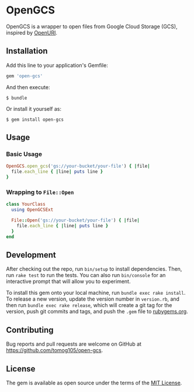 # OpenGCS

OpenGCS is a wrapper to open files from Google Cloud Storage (GCS), inspired by [OpenURI](https://github.com/ruby/open-uri).

## Installation

Add this line to your application's Gemfile:

```ruby
gem 'open-gcs'
```

And then execute:

    $ bundle

Or install it yourself as:

    $ gem install open-gcs

## Usage

### Basic Usage

```ruby
OpenGCS.open_gcs('gs://your-bucket/your-file') { |file|
  file.each_line { |line| puts line }
}
```

### Wrapping to `File::Open`

```ruby
class YourClass
  using OpenGCSExt

  File::Open('gs://your-bucket/your-file') { |file|
    file.each_line { |line| puts line }
  }
end
```

## Development

After checking out the repo, run `bin/setup` to install dependencies. Then, run `rake test` to run the tests. You can also run `bin/console` for an interactive prompt that will allow you to experiment.

To install this gem onto your local machine, run `bundle exec rake install`. To release a new version, update the version number in `version.rb`, and then run `bundle exec rake release`, which will create a git tag for the version, push git commits and tags, and push the `.gem` file to [rubygems.org](https://rubygems.org).

## Contributing

Bug reports and pull requests are welcome on GitHub at https://github.com/tomog105/open-gcs.

## License

The gem is available as open source under the terms of the [MIT License](https://opensource.org/licenses/MIT).
